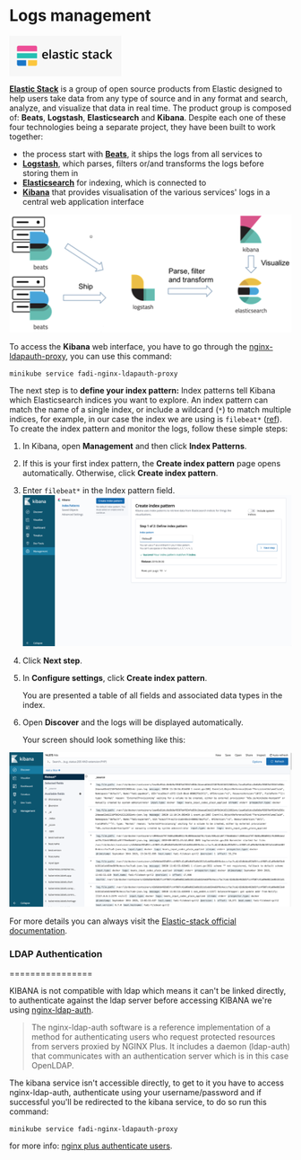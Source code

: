 Logs management
==========

<p align="left";>
	<a href="https://www.elastic.co" alt="elk">
	    <img src="/doc/images/logos/elk.png" align="center" alt="ELK logo" width="200px" />
    </a>
</p>

**[Elastic Stack](https://www.elastic.co)** is a group of open source products from Elastic designed to help users take data from any type of source and in any format and search, analyze, and visualize that data in real time. The product group is composed of: **Beats**, **Logstash**, **Elasticsearch** and **Kibana**.
Despite each one of these four technologies being a separate project, they have been built to work together:
 
* the process start with **[Beats](https://www.elastic.co/products/beats)**, it ships the logs from all services to 
* **[Logstash](https://www.elastic.co/products/logstash)**, which parses, filters or/and transforms the logs before storing them in 
* **[Elasticsearch](https://www.elastic.co/products/elasticsearch)** for indexing, which is connected to 
* **[Kibana](https://www.elastic.co/products/kibana)** that provides visualisation of the various services' logs in a central web application interface

![Elastic-stack](/doc/images/installation/elastic_stack.png)

To access the **Kibana** web interface, you have to go through the [nginx-ldapauth-proxy](###-LDAP-Authentication), you can use this command:

```
minikube service fadi-nginx-ldapauth-proxy
```

The next step is to **define your index pattern:** Index patterns tell Kibana which Elasticsearch indices you want to explore. An index pattern can match the name of a single index, or include a wildcard (`*`) to match multiple indices, for example, in our case the index we are using is `filebeat*` ([ref](https://www.elastic.co/guide/en/beats/filebeat/current/index.html)).
To create the index pattern and monitor the logs, follow these simple steps:

1. In Kibana, open **Management** and then click **Index Patterns**.
2. If this is your first index pattern, the **Create index pattern** page opens automatically. Otherwise, click **Create index pattern**. 
3. Enter `filebeat*` in the Index pattern field.
  ![index_pattern](/doc/images/installation/index_pattern.png)

4. Click **Next step**.
5. In **Configure settings**, click **Create index pattern**.
	
	You are presented a table of all fields and associated data types in the index.
6. Open **Discover** and the logs will be displayed automatically.

	Your screen should look something like this:
	
  ![Kibana Logs](/doc/images/installation/kibana_logs.png)

For more details you can always visit the [Elastic-stack official documentation](https://www.elastic.co/guide/index.html).


### LDAP Authentication 
================

KIBANA is not compatible with ldap which means it can't be linked directly, to authenticate against the ldap server before accessing KIBANA we're using [nginx-ldap-auth](https://github.com/nginxinc/nginx-ldap-auth).
> The nginx-ldap-auth software is a reference implementation of a method for authenticating users who request protected resources from servers proxied by NGINX Plus. It includes a daemon (ldap-auth) that communicates with an authentication server which is in this case OpenLDAP.

The kibana service isn't accessible directly, to get to it you have to access nginx-ldap-auth, authenticate using your username/password and if successful you'll be redirected to the kibana service, to do so run this command:

```
minikube service fadi-nginx-ldapauth-proxy
```
for more info: [nginx plus authenticate users](https://www.nginx.com/blog/nginx-plus-authenticate-users/).

